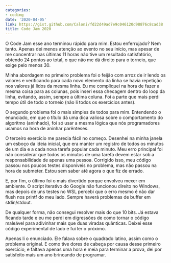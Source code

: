 ```yaml
---
categories:
- coding
date: '2020-04-05'
link: https://gist.github.com/Caloni/fd22d49ad7e9c046120d98876c8cad38
title: Code Jam 2020
---
```


O Code Jam esse ano terminou rápido para mim. Estou enferrujado? Nem tanto. Apenas dei menos atenção ao evento no seu início, mas apesar de me concentrar nas últimas 11 horas não tive um resultado satisfatório, obtendo 24 pontos ao total, o que não me dá direito para o torneio, que exige pelo menos 30.

Minha abordagem no primeiro problema foi o feijão com arroz de ir lendo os valores e verificando para cada novo elemento da linha se havia repetição nos valores já lidos da mesma linha. Eu me compliquei na hora de fazer a mesma coisa para as colunas, pois inseri essa checagem dentro do loop da linha, evitando, assim, sempre a última coluna. Foi a parte que mais perdi tempo útil de todo o torneio (não li todos os exercícios antes).

O segundo problema foi o mais simples de todos para mim. Entendendo o enunciado, em que o título dá uma dica valiosa sobre o comportamento do algoritmo (aninhado), foi só usar a mesma lógica que nós programadores usamos na hora de aninhar parênteses.

O terceiro exercício me parecia fácil no começo. Desenhei na minha janela um esboço da ideia inicial, que era manter um registro de todos os minutos de um dia e a cada nova tarefa popular cada minuto. Meu erro principal foi não considerar que todos os minutos de uma tarefa devem estar sob a responsabilidade de apenas uma pessoa. Corrigido isso, meu código passou nos poucos testes disponíveis no problema, mas não passou na hora de submeter. Estou sem saber até agora o que fiz de errado.

E, por fim, o último foi o mais divertido porque envolveu mexer em ambiente. O script iterativo do Google não funcionou direito no Windows, mas depois de uns testes no WSL percebi que o erro mesmo é não dar flush nos printf do meu lado. Sempre haverá problemas de buffer em stdin/stdout.

De qualquer forma, não consegui resolver mais do que 10 bits. Já estava ficando tarde e eu me perdi em digressões de como tornar o código maleável para adivinhar mais que duas viradas quânticas. Deixei esse código experimental de lado e fui ler o próximo.

Apenas li o enunciado. Ele falava sobre o quadrado latino, assim como o problema original. E como tive dores de cabeça por causa desse primeiro exercício, e faltava apenas uma hora e meia para terminar a prova, dei por satisfeito mais um ano brincando de programar.